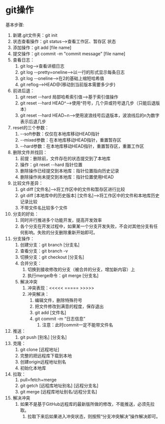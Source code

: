 # git操作

基本步骤:

1. 新建.git文件夹：git init
2. 状态查看操作：git status-->查看工作区、暂存区  状态
3. 添加操作：git add [file name]
4. 提交操作：git commit -m "commit message" [file name]
5. 查看日志：
   1. git log-->查看详细日志
   2. git log --pretty=oneline-->以一行的形式显示每条日志
   3. git log --oneline-->在2的基础上缩短哈希值
   4. git reflog-->HEAD@{移动到当前版本需要多少步}
6. 前进后退：
   1. git reset --hard 局部哈希索引值-->基于索引值操作
   2. git reset --hard HEAD^-->使用^符号，几个异或符号退几步（只能后退版本）
   3. git reset --hard HEAD~n-->使用波浪线号后退版本，波浪线后的n为数字表示后退几步 
7. reset的三个参数：
   1. --soft参数：仅仅在本地库移动HEAD指针
   2. --mixed参数：在本地库移动HEAD指针，重置暂存区
   3. --hard参数：在本地库移动HEAD指针，重置暂存区，重置工作区
8. 删除文件并找回：
   1. 前提：删除前，文件存在的状态提交到了本地库
   2. 操作：git reset --hard 指针位置
   3. 删除操作已经提交到本地库：指针位置指向历史记录
   4. 删除操作尚未提交到本地库：指针位置使用HEAD
9. 比较文件差异：
   1. git diff [文件名]-->将工作区中的文件和暂存区进行比较
   2. git diff [本地库中的历史版本] [文件名]-->将工作区中的文件和本地库历史记录比较
   3. 不带文件名比较多个文件
10. 分支的好处：
    1. 同时并行推进多个功能开发，提高开发效率
    2. 各个分支在开发过程中，如果某一个分支开发失败，不会对其他分支有任何影响。失败的分支删除重新开始即可。
11. 分支操作：
    1. 创建分支：git branch [分支名]
    2. 查看分支：git branch -v
    3. 切换分支：git checkout [分支名]
    4. 合并分支：
       1. 切换到接收修改的分支（被合并的分支，增加新内容）上
       2. 执行merge命令：git merge [分支名]
    5. 解决冲突
       1. 冲突表现：<<<<< ===== >>>>>
       2. 冲突解决：
          1. 编辑文件，删除特殊符号
          2. 把文件修改到满意的程度，保存退出
          3. git add [文件名]
          4. git commit -m “日志信息”
             1. 注意：此时commit一定不能带文件名
12. 推送：
    1. git push [别名] [分支名]
13. 克隆：
    1. git clone [远程地址]
    2. 完整的把远程库下载到本地
    3. 创建origin远程地址别名
    4. 初始化本地库
14. 拉取：
    1. pull=fetch+merge
    2. git getch [远程库地址别名] [远程分支名]
    3. git merge [远程库地址别名/远程分支名]
15. 解决冲突
    1. 如果不是基于GitHub远程库的最新版所做的修改，不能推送，必须先拉取。
       1. 拉取下来后如果进入冲突状态，则按照“分支冲突解决”操作解决即可。
